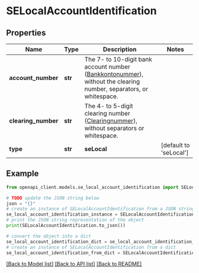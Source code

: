 # SELocalAccountIdentification


## Properties

Name | Type | Description | Notes
------------ | ------------- | ------------- | -------------
**account_number** | **str** | The 7- to 10-digit bank account number ([Bankkontonummer](https://sv.wikipedia.org/wiki/Bankkonto)), without the clearing number, separators, or whitespace. | 
**clearing_number** | **str** | The 4- to 5-digit clearing number ([Clearingnummer](https://sv.wikipedia.org/wiki/Clearingnummer)), without separators or whitespace. | 
**type** | **str** | **seLocal** | [default to 'seLocal']

## Example

```python
from openapi_client.models.se_local_account_identification import SELocalAccountIdentification

# TODO update the JSON string below
json = "{}"
# create an instance of SELocalAccountIdentification from a JSON string
se_local_account_identification_instance = SELocalAccountIdentification.from_json(json)
# print the JSON string representation of the object
print(SELocalAccountIdentification.to_json())

# convert the object into a dict
se_local_account_identification_dict = se_local_account_identification_instance.to_dict()
# create an instance of SELocalAccountIdentification from a dict
se_local_account_identification_from_dict = SELocalAccountIdentification.from_dict(se_local_account_identification_dict)
```
[[Back to Model list]](../README.md#documentation-for-models) [[Back to API list]](../README.md#documentation-for-api-endpoints) [[Back to README]](../README.md)


